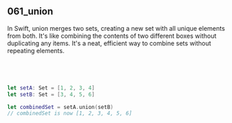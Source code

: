 ## 061_union

In Swift, union merges two sets, creating a new set with all unique elements from both. It's like combining the contents of two different boxes without duplicating any items. It's a neat, efficient way to combine sets without repeating elements.

```swift




let setA: Set = [1, 2, 3, 4]
let setB: Set = [3, 4, 5, 6]

let combinedSet = setA.union(setB)
// combinedSet is now [1, 2, 3, 4, 5, 6]

```